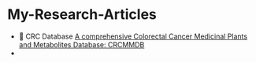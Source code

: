 # My-Research-Articles
- 🔭 CRC Database [A comprehensive Colorectal Cancer Medicinal Plants and Metabolites Database: CRCMMDB ](http://crcmmdb.in/)
- 
